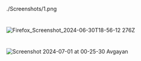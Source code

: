 ./Screenshots/1.png
#
![Firefox_Screenshot_2024-06-30T18-56-12 276Z](https://github.com/SouZe-San/Avgayan/assets/103335953/d8d7a4f4-12f5-40fd-aac8-7fe1404a5fd9)

#
![Screenshot 2024-07-01 at 00-25-30 Avgayan](https://github.com/SouZe-San/Avgayan/assets/103335953/25c506e5-72f4-4593-946d-3f8c2b02163f)
